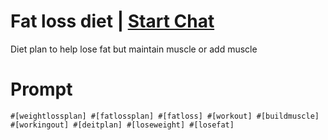 

# Fat loss diet | [Start Chat](https://gptcall.net/chat.html?data=%7B%22contact%22%3A%7B%22id%22%3A%224e07d9e6-a76d-483a-9768-798f6d66a14b%22%2C%22flow%22%3Atrue%7D%7D)
Diet plan to help lose fat but maintain muscle or add muscle

# Prompt

```
#[weightlossplan] #[fatlossplan] #[fatloss] #[workout] #[buildmuscle] #[workingout] #[deitplan] #[loseweight] #[losefat]
```





